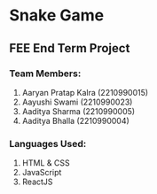# Snake Game
## FEE End Term Project
### Team Members:
1. Aaryan Pratap Kalra (2210990015)
2. Aayushi Swami (2210990023)
3. Aaditya Sharma (2210990005)
4. Aaditya Bhalla (2210990004)
### Languages Used:
1. HTML & CSS
2. JavaScript
3. ReactJS
